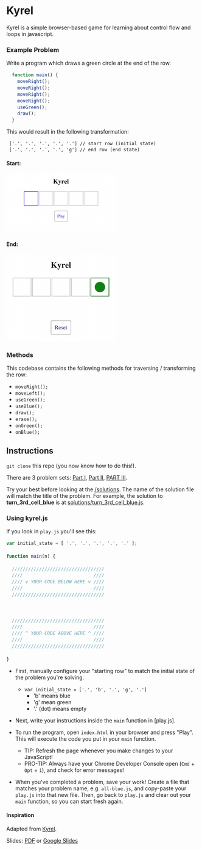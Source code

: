 # Kyrel
Kyrel is a simple browser-based game for learning about control flow and loops in javascript.

### Example Problem
Write a program which draws a green circle at the end of the row.

``` javascript
  function main() {
    moveRight();
    moveRight();
    moveRight();
    moveRight();
    useGreen();
    draw();
  }
```

This would result in the following transformation:
```
 ['.', '.', '.', '.', '.'] // start row (initial state)
 ['.', '.', '.', '.', 'g'] // end row (end state)
```

#### Start:
![](/images/initial_state.png)

#### End:
![](/images/end_state.png)

### Methods
This codebase contains the following methods for traversing / transforming the row:
* `moveRight();`
* `moveLeft();`
* `useGreen();`
* `useBlue();`
* `draw();`
* `erase();`
* `onGreen();`
* `onBlue();`

## Instructions

`git clone` this repo (you now know how to do this!).

There are 3 problem sets: [Part I](/part1.md), [Part II](/part2.md), [PART III](/part3.js).

Try your best before looking at the [/solutions](/solutions). The name of the solution file will match the title of the problem. For example, the solution to **turn_3rd_cell_blue** is at [solutions/turn_3rd_cell_blue.js](solutions/turn_3rd_cell_blue.js).

### Using kyrel.js

If you look in `play.js` you'll see this:

``` js
var initial_state = [ '.', '.', '.', '.', '.' ];

function main(n) {

  //////////////////////////////////
  ////                          ////
  //// v YOUR CODE BELOW HERE v ////
  ////                          ////
  //////////////////////////////////



  //////////////////////////////////
  ////                          ////
  //// ^ YOUR CODE ABOVE HERE ^ ////
  ////                          ////
  //////////////////////////////////

}
```

* First, manually configure your "starting row" to match the initial state of the problem you're solving.
    - `var initial_state = ['.', 'b', '.', 'g', '.']`
        + 'b' means blue
        + 'g' mean green
        + '.' (dot) means empty
* Next, write your instructions inside the `main` function in [play.js].
* To run the program, open `index.html` in your browser and press "Play". This will execute the code you put in your `main` function.
    * TIP: Refresh the page whenever you make changes to your JavaScript!
    * PRO-TIP: Always have your Chrome Developer Console open (`Cmd` + `Opt` + `i`), and check for error messages!

* When you've completed a problem, save your work! Create a file that matches your problem name, e.g. `all-blue.js`, and copy-paste your `play.js` into that new file. Then, go back to `play.js` and clear out your `main` function, so you can start fresh again.

#### Inspiration
Adapted from [Kyrel](https://github.com/kyletns/kyrel).

Slides:
[PDF](Kyrel.pdf) or [Google Slides](https://docs.google.com/presentation/d/1j47BMDfows4O5rw4UYaYabHhosmZHQ8iKs8A5b-T3Pw/edit?usp=sharing)
